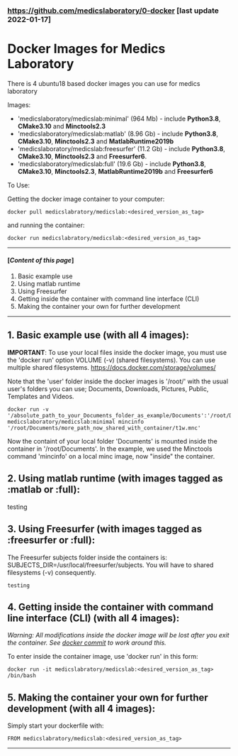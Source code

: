 ### https://github.com/medicslaboratory/0-docker [last update 2022-01-17]

# Docker Images for Medics Laboratory
There is 4 ubuntu18 based docker images you can use for medics laboratory

Images:

  - 'medicslaboratory/medicslab:minimal' (964 Mb) - include **Python3.8**, **CMake3.10** and **Minctools2.3**
  - 'medicslaboratory/medicslab:matlab' (8.96 Gb) - include **Python3.8**, **CMake3.10**, **Minctools2.3** and **MatlabRuntime2019b**
  - 'medicslaboratory/medicslab:freesurfer' (11.2 Gb) - include **Python3.8**, **CMake3.10**, **Minctools2.3** and **Freesurfer6**.
  - 'medicslaboratory/medicslab:full' (19.6 Gb) - include **Python3.8**, **CMake3.10**, **Minctools2.3**, **MatlabRuntime2019b** and **Freesurfer6**

To Use:

  Getting the docker image container to your computer:
  ```  
  docker pull medicslabratory/medicslab:<desired_version_as_tag>  
  ```
  and running the container:
  ```  
  docker run medicslabratory/medicslab:<desired_version_as_tag>  
  ```
<!-- Tip: [If you don’t want to preface the docker command with sudo](https://docs.docker.com/engine/install/linux-postinstall/). -->
---------------------------
#### [*Content of this page*]
1. Basic example use
2. Using matlab runtime
3. Using Freesurfer
4. Getting inside the container with command line interface (CLI)
5. Making the container your own for further development

----------------------


## 1. Basic example use (with all 4 images):
**IMPORTANT**: To use your local files inside the docker image, you must use the 'docker run' option VOLUME (-v) (shared filesystems). You can use multiple shared filesystems. https://docs.docker.com/storage/volumes/

Note that the 'user' folder inside the docker images is '/root/' with the usual user's folders you can use; Documents, Downloads, Pictures, Public, Templates and Videos.
```
docker run -v '/absolute_path_to_your_Documents_folder_as_example/Documents':'/root/Documents' medicslaboratory/medicslab:minimal mincinfo '/root/Documents/more_path_now_shared_with_container/t1w.mnc' 
```
Now the containt of your local folder 'Documents' is mounted inside the container in '/root/Documents'. In the example, we used the Minctools command 'mincinfo' on a local minc image, now "inside" the container. 


## 2. Using matlab runtime (with images tagged as :matlab or :full):

testing


## 3. Using Freesurfer (with images tagged as :freesurfer or :full):

The Freesurfer subjects folder inside the containers is: SUBJECTS_DIR=/usr/local/freesurfer/subjects. You will have to shared filesystems (-v) consequently.

```
testing
```

## 4. Getting inside the container with command line interface (CLI) (with all 4 images):
*Warning: All modifications inside the docker image will be lost after you exit the container. See [docker commit](https://docs.docker.com/engine/reference/commandline/commit/) to work around this.*

To enter inside the container image, use 'docker run' in this form:
```
docker run -it medicslabratory/medicslab:<desired_version_as_tag> /bin/bash
```

## 5. Making the container your own for further development (with all 4 images):
Simply start your dockerfile with:
```
FROM medicslabratory/medicslab:<desired_version_as_tag>
```

--------------------
<!-- louis.dieumegarde@cervo.ulaval.ca -->

